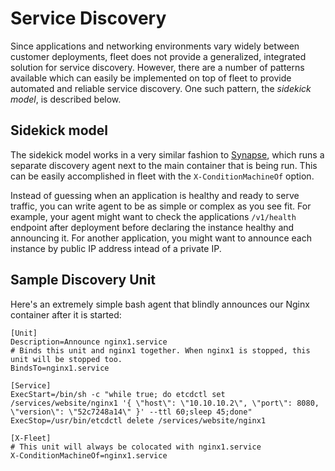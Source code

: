 # Service Discovery

Since applications and networking environments vary widely between customer deployments, fleet does not provide a generalized, integrated solution for service discovery. However, there are a number of patterns available which can easily be implemented on top of fleet to provide automated and reliable service discovery. One such pattern, the _sidekick model_, is described below.

## Sidekick model

The sidekick model works in a very similar fashion to [Synapse](https://github.com/airbnb/synapse), which runs a separate discovery agent next to the main container that is being run. This can be easily accomplished in fleet with the `X-ConditionMachineOf` option.

Instead of guessing when an application is healthy and ready to serve traffic, you can write agent to be as simple or complex as you see fit. For example, your agent might want to check the applications `/v1/health` endpoint after deployment before declaring the instance healthy and announcing it. For another application, you might want to announce each instance by public IP address intead of a private IP.

## Sample Discovery Unit

Here's an extremely simple bash agent that blindly announces our Nginx container after it is started:

```
[Unit]
Description=Announce nginx1.service
# Binds this unit and nginx1 together. When nginx1 is stopped, this unit will be stopped too.
BindsTo=nginx1.service

[Service]
ExecStart=/bin/sh -c "while true; do etcdctl set /services/website/nginx1 '{ \"host\": \"10.10.10.2\", \"port\": 8080, \"version\": \"52c7248a14\" }' --ttl 60;sleep 45;done"
ExecStop=/usr/bin/etcdctl delete /services/website/nginx1

[X-Fleet]
# This unit will always be colocated with nginx1.service
X-ConditionMachineOf=nginx1.service
```
